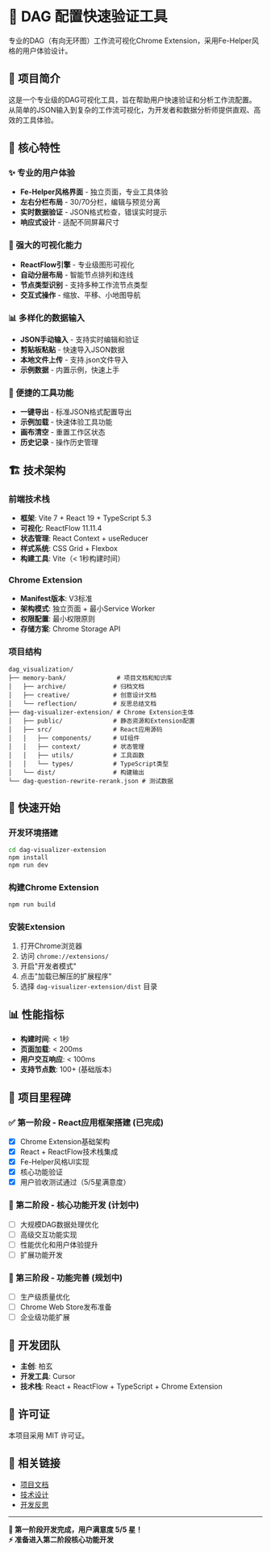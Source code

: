 # 🔗 DAG 配置快速验证工具

专业的DAG（有向无环图）工作流可视化Chrome Extension，采用Fe-Helper风格的用户体验设计。

## 📖 项目简介

这是一个专业级的DAG可视化工具，旨在帮助用户快速验证和分析工作流配置。从简单的JSON输入到复杂的工作流可视化，为开发者和数据分析师提供直观、高效的工具体验。

## 🌟 核心特性

### ✨ 专业的用户体验
- **Fe-Helper风格界面** - 独立页面，专业工具体验
- **左右分栏布局** - 30/70分栏，编辑与预览分离
- **实时数据验证** - JSON格式检查，错误实时提示
- **响应式设计** - 适配不同屏幕尺寸

### 🎯 强大的可视化能力
- **ReactFlow引擎** - 专业级图形可视化
- **自动分层布局** - 智能节点排列和连线
- **节点类型识别** - 支持多种工作流节点类型
- **交互式操作** - 缩放、平移、小地图导航

### 📊 多样化的数据输入
- **JSON手动输入** - 支持实时编辑和验证
- **剪贴板粘贴** - 快速导入JSON数据
- **本地文件上传** - 支持.json文件导入
- **示例数据** - 内置示例，快速上手

### 🔧 便捷的工具功能
- **一键导出** - 标准JSON格式配置导出
- **示例加载** - 快速体验工具功能
- **画布清空** - 重置工作区状态
- **历史记录** - 操作历史管理

## 🏗️ 技术架构

### 前端技术栈
- **框架**: Vite 7 + React 19 + TypeScript 5.3
- **可视化**: ReactFlow 11.11.4
- **状态管理**: React Context + useReducer
- **样式系统**: CSS Grid + Flexbox
- **构建工具**: Vite（< 1秒构建时间）

### Chrome Extension
- **Manifest版本**: V3标准
- **架构模式**: 独立页面 + 最小Service Worker
- **权限配置**: 最小权限原则
- **存储方案**: Chrome Storage API

### 项目结构
```
dag_visualization/
├── memory-bank/              # 项目文档和知识库
│   ├── archive/             # 归档文档
│   ├── creative/            # 创意设计文档
│   └── reflection/          # 反思总结文档
├── dag-visualizer-extension/ # Chrome Extension主体
│   ├── public/              # 静态资源和Extension配置
│   ├── src/                 # React应用源码
│   │   ├── components/      # UI组件
│   │   ├── context/         # 状态管理
│   │   ├── utils/           # 工具函数
│   │   └── types/           # TypeScript类型
│   └── dist/                # 构建输出
└── dag-question-rewrite-rerank.json # 测试数据
```

## 🚀 快速开始

### 开发环境搭建
```bash
cd dag-visualizer-extension
npm install
npm run dev
```

### 构建Chrome Extension
```bash
npm run build
```

### 安装Extension
1. 打开Chrome浏览器
2. 访问 `chrome://extensions/`
3. 开启"开发者模式"
4. 点击"加载已解压的扩展程序"
5. 选择 `dag-visualizer-extension/dist` 目录

## 📊 性能指标

- **构建时间**: < 1秒
- **页面加载**: < 200ms
- **用户交互响应**: < 100ms
- **支持节点数**: 100+ (基础版本)

## 🎯 项目里程碑

### ✅ 第一阶段 - React应用框架搭建 (已完成)
- [x] Chrome Extension基础架构
- [x] React + ReactFlow技术栈集成
- [x] Fe-Helper风格UI实现
- [x] 核心功能验证
- [x] 用户验收测试通过（5/5星满意度）

### 🚧 第二阶段 - 核心功能开发 (计划中)
- [ ] 大规模DAG数据处理优化
- [ ] 高级交互功能实现
- [ ] 性能优化和用户体验提升
- [ ] 扩展功能开发

### 🎯 第三阶段 - 功能完善 (规划中)
- [ ] 生产级质量优化
- [ ] Chrome Web Store发布准备
- [ ] 企业级功能扩展

## 👥 开发团队

- **主创**: 柏玄
- **开发工具**: Cursor
- **技术栈**: React + ReactFlow + TypeScript + Chrome Extension

## 📄 许可证

本项目采用 MIT 许可证。

## 🔗 相关链接

- [项目文档](./memory-bank/)
- [技术设计](./memory-bank/creative/)
- [开发反思](./memory-bank/reflection/)

---

**🎉 第一阶段开发完成，用户满意度 5/5 星！**  
**⚡ 准备进入第二阶段核心功能开发** 